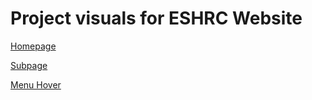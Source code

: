 # Project visuals for ESHRC Website

[Homepage](https://curious-toad.github.io/project-mockups/eshrc/eshrc-player-homepage.html)

[Subpage](https://curious-toad.github.io/project-mockups/eshrc/eshrc-player-subpage.html)

[Menu Hover](https://curious-toad.github.io/project-mockups/eshrc/eshrc-player-menu-hover.html)
